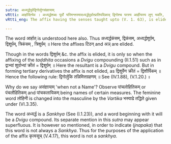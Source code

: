```yaml
---
sutra: अध्यर्द्धपूर्वद्विगोर्लुगसंज्ञायाम्
vRtti: आर्हादित्येव । अध्यर्द्धशब्दः पूर्वो यस्मिन्तस्मादध्यर्द्धपूर्वात्प्रातिपदिकाद् द्विगोश्च परस्य आर्हीयस्य लुग् भवति, असंज्ञायां विषये ॥
vRtti_eng: The affix having the senses taught upto (V. 1. 63), is elided by लुक्, after a stem beginning with the word _adhyardha_, and after a _Dvigu_ compound, when it is not a Name.

---
```

The word आर्हात् is understood here also. Thus अध्यर्द्धकंसम्, द्विकंसम्, अध्यर्द्धशूर्पम्, द्विशूर्पम्, त्रिकंसम् , त्रिशूर्पम् ॥ Here the affixes टिठन् and अञ् are elided.

Though in the words द्विशूर्पम् &c. the affix is elided, it is only so when the affixing of the _taddhita_ occasions a _Dvigu_ compounding (II.1.51) such as in द्वाभ्यां शूर्पाभ्यां क्रीतं = द्विशूर्पम् ॥ Here the resultant is a _Dvigu_ compound. But in forming tertiary derivatives the affix is not elided, as द्विशूर्पेण क्रीतं = द्विशौर्पिकम् ॥ Hence the following rule: द्विगोर्लुकि तन्निमित्तग्रहणम् ॥ See (IV.1.88), (V.1.20.) ॥

Why do we say असंज्ञायाम् 'when not a Name'? Observe पांचलोहितिकम् or पंचलौहितिकम् and पांचकलायिकम् being names of certain measures. The feminine word लोहिनी is changed into the masculine by the _Vartika_ भस्याढे तद्धिते given under (VI.3.35).

The word अध्यर्द्ध is a _Sankhya_ (See (I.1.23)), and a word beginning with it will be a _Dvigu_ compound. Its separate mention in this _sutra_ may appear superfluous. It is however so mentioned, in order to indicate (_jnapaka_) that this word is not always a _Sankhya_. Thus for the purposes of the application of the affix कृत्वसूच् (V.4.17), this word is not a _sankhya_.